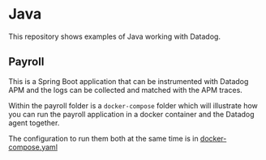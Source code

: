 # Java
This repository shows examples of Java working with Datadog. 



## Payroll

This is a Spring Boot application that can be instrumented with Datadog APM and the logs can be collected and matched with the APM traces. 



Within the payroll folder is a `docker-compose` folder which will illustrate how you can run the payroll application in a docker container and the Datadog agent together. 

The configuration to run them both at the same time is in [docker-compose.yaml](https://github.com/lloydwilliams/java/blob/main/payroll/docker-compose/docker-compose.yaml)

